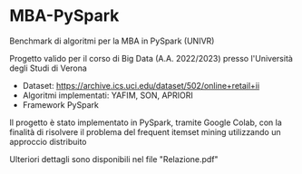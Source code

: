 # MBA-PySpark
Benchmark di algoritmi per la MBA in PySpark
(UNIVR)

Progetto valido per il corso di Big Data (A.A. 2022/2023) presso l'Università degli Studi di Verona

- Dataset: https://archive.ics.uci.edu/dataset/502/online+retail+ii
- Algoritmi implementati: YAFIM, SON, APRIORI
- Framework PySpark

Il progetto è stato implementato in PySpark, tramite Google Colab, con la finalità di risolvere il problema del frequent itemset mining utilizzando un approccio distribuito

Ulteriori dettagli sono disponibili nel file "Relazione.pdf"
